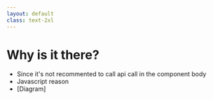 ```yaml
---
layout: default
class: text-2xl
---
```


# Why is it there?

- Since it's not recommented to call api call in the component body
- Javascript reason
- [Diagram]
